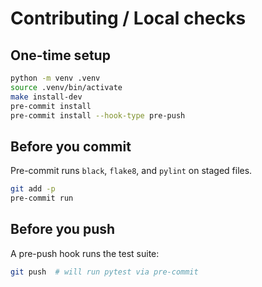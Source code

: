 # Contributing / Local checks

## One-time setup

```bash
python -m venv .venv
source .venv/bin/activate
make install-dev
pre-commit install
pre-commit install --hook-type pre-push
```

## Before you commit

Pre-commit runs `black`, `flake8`, and `pylint` on staged files.

```bash
git add -p
pre-commit run
```

## Before you push

A pre-push hook runs the test suite:

```bash
git push  # will run pytest via pre-commit
```
